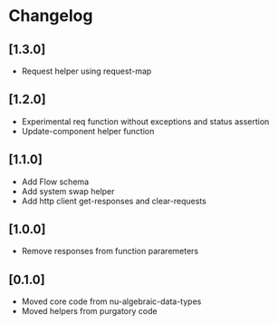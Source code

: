 # Changelog

## [1.3.0]
- Request helper using request-map

## [1.2.0]
- Experimental req function without exceptions and status assertion
- Update-component helper function

## [1.1.0]
- Add Flow schema
- Add system swap helper
- Add http client get-responses and clear-requests

## [1.0.0]
- Remove responses from function pararemeters

## [0.1.0]
- Moved core code from nu-algebraic-data-types
- Moved helpers from purgatory code
